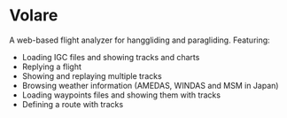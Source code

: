 Volare
======

A web-based flight analyzer for hanggliding and paragliding. Featuring:

* Loading IGC files and showing tracks and charts
* Replying a flight
* Showing and replaying multiple tracks
* Browsing weather information (AMEDAS, WINDAS and MSM in Japan)
* Loading waypoints files and showing them with tracks
* Defining a route with tracks
